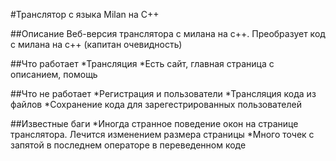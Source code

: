 #Транслятор с языка Milan на C++

##Описание
Веб-версия транслятора с милана на с++. Преобразует код с милана на с++ (капитан очевидность)

##Что работает
*Трансляция
*Есть сайт, главная страница с описанием, помощь

##Что не работает
*Регистрация и пользователи
*Трансляция кода из файлов
*Сохранение кода для зарегестрированных пользователей

##Известные баги
*Иногда странное поведение окон на странице транслятора. Лечится изменением размера страницы
*Много точек с запятой в последнем операторе в переведенном коде